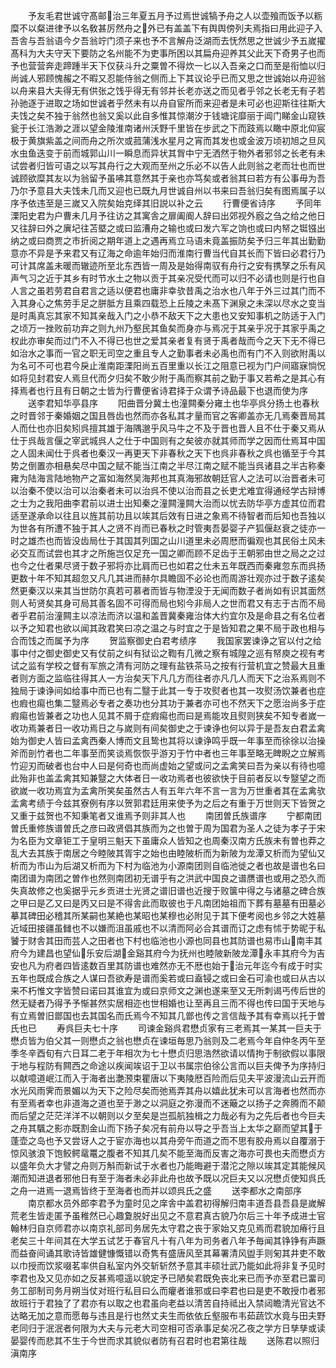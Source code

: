 <!-- { "loadSidebar": true } -->
　　予友毛君世诚守髙邮治三年夏五月予过焉世诚犒予舟之人以壶飱而饭予以粝糜不以粲进律予以名敎甚厉然舟之外已有盖盖下有舆舆傍列夫焉指曰用此迎子入吾舎与吾翁语今夕吾翁竚门须子来也予不言解舟泛湖而去怃然思之世诚少予五嵗擢髙科为大夫守天下要防之名州能不为吏事所困以其扁舟迎养其父此天下奇男子也而予也营营奔走蹄踵半天下仅获斗升之粟曽不得炊一匕以入吾亲之口而至是衔恤以归尚诚人邪顾愧赧之不暇又忍能侍翁之侧而上下其议论乎已而又思之世诚始以舟迎翁以舟来县大夫得无有供张之饯乎得无有邻并长老亦送之而见者乎邻之长老无有子若孙驰逐于进取之场如世诚者乎然未有以舟自宦所而来迎者是未可必也迎斯往往斯大夫饯之矣不独于翁然也翁又奚以此自多惟其惊潮汐于钱塘诧靡丽于阊门睇金山窥铁瓮于长江浩渺之涯以望金陵淮南诸州沃野千里皆在步武之下而跂焉以瞰中原北仰宸极于黄旗紫盖之间而舟之所次或菰蒲浅水星月之宵而其发也或金波万顷初旭之旦风水虫鱼迭变于前而城郭山川一瞬息而异状其胷中宁无洒然于物外者邪邻之长老有未试尝者归皆可语之以写其舟行之大观而至州之乐必不以告人此则翁之老而壮也而世诚顾欲糜其友以为翁留予虽咈其意然其于亲也亦笃矣或者翁其曰若方有公事毋为吾乃尔予意县大夫饯未几而又迎也已既九月世诚自州以书来曰吾翁归矣有图焉属子以序予依违至是三嵗又入院矣始克绎其旧説以补之云
　　行曹便省诗序
　　予同年溧阳史君为户曹未几月予往访之其寓舎之扉阖阍人辞曰出郊视外廏之刍之给之他日又往辞曰外之廙圮往苫塈之或曰监漕舟之输也或曰发六军之饷也或曰内帑之铤镪出纳之或曰商贾之市折阅之期年道上之遇再焉立马语未竟盖振防矣予归三年其出勤勤意亦不异是予来君又有辽海之命逾年始归而淮南行曹当代自其长而下皆曰必君行乃可计其席盖未暖而辙迹所至北东西皆一周及是始得南驭有舟行之安有携孥之乐有风声气习之近于其乡有时节水土之物以贡于其亲况受代而可以归不必请也则是行也自人言之虽若劳君自君言之适以便君也庸非幸欤昔禹之治水也八年于外三过其门而不入其身心之焦劳手足之胼胝方且乘四载恐上丘陵之未髙下渊泉之未深以尽水之变当是时禹真忘其家不知其亲哉入门之小恭不敌天下之大患也又安知事机之防适于入门之顷万一挫败前功弃之则九州乃壑民其鱼矣而身亦与焉况于其亲乎况于其家乎禹之权此亦审矣而过门不入不得已也世之爱其亲者复有贤于禹者哉而今之天下无不得已如治水之事而一官之职无司空之重且专人之勤事者未必禹也而有门不入则欲附禹以为名可不可也君今戾止淮南距溧阳尚五百里重以长江之阻意已视为门户间寤寐惝怳如将见封君安人焉旦代而夕归矣不敢少附于禹而察其前之勤于事又若希之是其心有择焉者也行且有日朝之士皆为行曹便省诗君择于众谓予诗品最下也退而使为序
　　送李君知华亭县序
　　阳曲晋分冀土也潼闗秦分雍土也华亭呉分扬土也春秋之时晋邻于秦婚姻之国且唇齿也然而亦各私其才量而官之客卿盖亦无几焉秦晋局其人而仕也亦旧矣矧呉擅其雄于海隅邈乎风马牛之不及于晋也晋人且不仕于秦又焉从仕于呉哉言偃之宰武城呉人之仕于中国则有之矣彼亦就其师而学之因而仕焉耳中国之人固未闻仕于呉者也秦汉一再更天下非春秋之天下也呉非春秋之呉也循至于今其势之倒置亦相悬矣尽中国之赋不能当江南之半尽江南之赋不能当呉诸县之半古称秦雍为陆海言陆地物产之富如海然吴海邦也其真海邪故朝廷官人之法可以治晋者未可以治秦不使以治可以治秦者未可以治呉不使以治而县之长吏尤难宜得通经学古辩博之士为之我阳曲李君前以进士出知秦之潼闗潼闗大治而以忧去防华亭方虚其位而君适至遂承命以往且以旌其前功且以竢其后效有日进之象焉不待智者而后知也吾独以为世各有所遭不独于其人之贤不肖而已春秋之时管夷吾晏婴子产狐偃赵衰之徒亦一时之雄杰也而皆没齿局仕于其国其列国之山川道里未必周厯而徧观也其民俗土风未必交互而试尝也其才之所施岂仅足充一国之卿而顾不足齿于王朝邪由世之局之之过也今之仕者果尽贤于数子邪将亦比肩而已也如君之仕未五年既西而秦雍忽东而呉扬更数十年不知其超忽又凡几其进而赫尔具瞻固不必论也而周游壮观亦过于数子逺矣然更秦汉以来其当世防尔真若可慕者而皆与物湮没于无闻而数子者尚如有识其面然则人茍贤矣其身可局其善名固不可得而局也矧今非局人之世而君又有志于古而不局者乎君前治潼闗主以凉法而济以温和盖晋冀秦雍治体大约宜尔及是命县之有名位者以予之知君也欲以闻其政君笑曰凉之温之与时宜之于是皆知君之果不局于政也相与合而饯之而属予为序
　　贺监察御史白君考绩序
　　我国家罢谏诤之官以付之给事中付之御史御史又有仗前之纠有狱讼之鞫有几微之察有城隍之巡有帑庾之视有考试之监有学校之督有军旅之清有河防之理有盐铁茶马之按有行营机宜之赞最大且重者则方面之监临往得其人一方治矣天下凡几方而往者亦凡几人而天下之治系焉则不独局于谏诤间如给事中而已也有二毉于此其一专于攻熨者也其一攻熨汤饮兼者也症也瘕也痬也集二毉焉必专者之奏功也分其功于兼者亦可也不然天下之愿治尚多于症瘕痬也皆兼者之功也人见其不屑于症瘕痬也而曰是焉能攻且熨则狭矣不知专者嵗一收功焉兼者日一收功焉日之与嵗则有间矣御史之于谏诤也何以异于是吾友白君孟禽始为御史人皆曰孟禽西秦人博而文且鸷也其将以谏诤鸣乎既一年事至而徐徐以治操斧而剖竹者也二年事至而笑谈焉恢恢乎游刃于竹中者也三年事至略无睥睨之立解焉竹迎刃而破者也台中人曰是何奇也而尚虚始之望或问之孟禽笑曰吾为亲以有待也噫此殆非也盖孟禽其知兼毉之大体者日一收功焉者也彼欲快于目前者反以专毉望之而欲嵗一收功焉宜为孟禽所笑矣虽然古人有五年六年不言一言为万世重者其在孟禽欤孟禽考绩于今兹其寮例有序以贺郭君廷用来使予为之后之有重于万世则天下皆贺之又重于兹贺也不知秉笔者又谁焉予则非其人也
　　南团曽氏族谱序
　　宁都南团曽氏重修族谱曽氏之彦曰政贤倡其族而为之也曽于周为国君为圣人之徒为孝子于宋为名臣为文章钜工于皇明三魁天下虽庸众人皆知之也周秦汉南方氏族未有曽也莽之乱大去其族于南居之今睦陂其胥宇之始也由睦陂析而为新陂为龙潭又析而为望仙又析而为市山为后湖又析而为下村为临池为小源南团则自临池徙之者也故是谱也名曰南团谱为南团之曽作也然则南团初无谱乎有之洪武中国良之谱赝谱也或用之恐久而失真故修之也奚据乎元乡贡进士光贤之谱旧谱也近搜于败箧中得之与诸墓之碑合族之甲曰是乙又曰是丙又曰是不得舎此而取彼也于凡南团始祖而下葬有墓墓有田墓必摹其碑田必稽其所某嗣也某絶也某昭也某穆也必附见于其下便考阅也乡邻之大姓墓近域田接疆虽雠也不以嫌而沮虽戚也不以清而阿必合其谱而订之虑有怵于势昵于私饕于财舎其田而芸人之田者也下村也临池也小源也同县也其防谱也易市山南丰其府今为建昌也望仙乐安后湖金谿其府今为抚州也睦陂新陂龙潭永丰其府今为吉安也凡为府者四皆逺数百里其防谱也难然亦无不厯也始于治元年迄今有成于时实五年也既成合族之人谋曰吾欲寿是谱而奚若或曰盍锓之或曰金石可渝也或曰从古以来不朽惟文字皆赞曰诺曰其谁宜为或曰京师文之渊也遂来至又无所刺谒丐传后世的然无疑者乃得予予惭甚然实居相迩也世相婚也让至再且三而不得也传曰国于天地与有立焉曽旧鄫国也去其国名而氏焉今不知其几鄫也传之言信哉予其有幸焉以托于曽氏也已
　　寿呉巨夫七十序
　　司谏金谿呉君懋贞家有三老焉其一某其一巨夫于懋贞皆为伯父其一则懋贞之翁也懋贞在谏垣毎思乃翁则及二老焉今年自仲冬丙午至季冬辛酉旬有六日耳二老于年相次为七十懋贞归思浩然欲请以情拘于制欲假以事限于地与程防有闗西之命途以疾闻竢诏于卫以书属宗伯徐公言而以巨夫俾予为序持归以献噫道岷江而入于海者出灔滪束瞿唐以下夷陵厯百险而后见夫平波漫流山云开而水光风雨霁而景媚以为天下之险尽矣而弛焉弄其舟以嬉此犹未可以言海者也然而亦有至焉者幸也非道海之道也至于渺之以洞庭之弥漫而不迷簸之以扬子之奔腾而不颠而后望之茫茫洋洋不以朝则以夕至矣是岂孤航独楫之力哉必有为之先后者也今巨夫之舟其颿之影亦既割金山而下扬子矣况有前舟以导之乎吾当上太华之巅而望其于蓬壶之岛也予又尝讶人之于宦亦海也以其舟旁午而道之而不思有胶舟焉以自覆溺于惊风骇浪下饱鲛鳄鼋鼍之腹者不知其几矣不能至海而反害之海亦可畏也夫而懋贞方以盛年负大才譬之舟则万斛而新试于水者也乃能晦避于潜沱之隙以竢其定其能候风潮而知进退者邪他日有至于海者未必非此舟也故予既以况巨夫又以况懋贞使知呉氏之舟一进焉一退焉皆终于至海者也而并以颂呉氏之盛
　　送李都水之南部序
　　南京都水员外郎李君予为童时见之庠舎中盖君初得解归南丰道吾县吾县是嵗解荒老生皆走匿予虽稚然已心趣夐脱好出见之不意君真古貌乃尔后三十年予成进士官翰林归自京师君亦以南京礼部司务居先太守君之丧于家始又克见焉而君貌加瘠行且老矣三十年间其在大学五试艺于春官凡十有八年为司务者八年予毎闻其铮铮有声蹶而益奋间诵其歌诗皆雄健慷慨错以奇隽有盛唐风至其幕署清风盥手则匊其井吏不敢以巾授而饮浆啜茗率供自私室内外交斩斩然予意其丰硕壮武乃能如此将非复予见时李君也及又见亦如之反甚焉噫遥以貌定予已陋矣君既免丧北来已而予亦至君已畱司务工部制司务月朔当仗对班行私目曰么而癯者谁邪或曰李君也曰是吏不敢授巾者邪故班行于君独了了君亦有以取之也君虽向老益以清苦自持祗出入禁闼瞻清光官达不达略无加之意而愿毎与违且是行也然丈夫生而依依丘壑服布韦茹蔬饮水竟与田夫野老同归于泯泯者何限为大夫与元老大司空相可否承事足矣况乙夜之学方日孳孳或读晏婴传而悲其不生于今世而求其貌似者防有召君时也君第往哉
　　送陈君以照归滇南序
